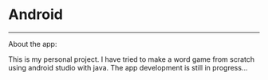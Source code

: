 # Android

--------------------------------------------------------------------------------------------------------

About the app:

This is my personal project. I have tried to make a word game from scratch using android studio with java. The app development is still in progress...
